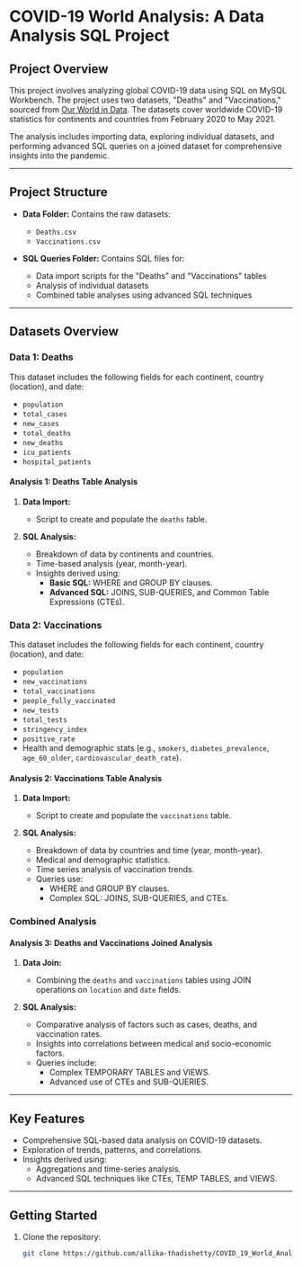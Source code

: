 # COVID-19 World Analysis: A Data Analysis SQL Project

## Project Overview
This project involves analyzing global COVID-19 data using SQL on MySQL Workbench. The project uses two datasets, "Deaths" and "Vaccinations," sourced from [Our World in Data](https://ourworldindata.org/covid-deaths). The datasets cover worldwide COVID-19 statistics for continents and countries from February 2020 to May 2021.

The analysis includes importing data, exploring individual datasets, and performing advanced SQL queries on a joined dataset for comprehensive insights into the pandemic.

---

## Project Structure
- **Data Folder:** Contains the raw datasets:
  - `Deaths.csv`
  - `Vaccinations.csv`

- **SQL Queries Folder:** Contains SQL files for:
  - Data import scripts for the "Deaths" and "Vaccinations" tables
  - Analysis of individual datasets
  - Combined table analyses using advanced SQL techniques

---

## Datasets Overview

### Data 1: Deaths
This dataset includes the following fields for each continent, country (location), and date:
- `population`
- `total_cases`
- `new_cases`
- `total_deaths`
- `new_deaths`
- `icu_patients`
- `hospital_patients`

#### Analysis 1: Deaths Table Analysis
1. **Data Import:**
   - Script to create and populate the `deaths` table.

2. **SQL Analysis:**
   - Breakdown of data by continents and countries.
   - Time-based analysis (year, month-year).
   - Insights derived using:
     - **Basic SQL:** WHERE and GROUP BY clauses.
     - **Advanced SQL:** JOINS, SUB-QUERIES, and Common Table Expressions (CTEs).

### Data 2: Vaccinations
This dataset includes the following fields for each continent, country (location), and date:
- `population`
- `new_vaccinations`
- `total_vaccinations`
- `people_fully_vaccinated`
- `new_tests`
- `total_tests`
- `stringency_index`
- `positive_rate`
- Health and demographic stats (e.g., `smokers`, `diabetes_prevalence`, `age_60_older`, `cardiovascular_death_rate`).

#### Analysis 2: Vaccinations Table Analysis
1. **Data Import:**
   - Script to create and populate the `vaccinations` table.

2. **SQL Analysis:**
   - Breakdown of data by countries and time (year, month-year).
   - Medical and demographic statistics.
   - Time series analysis of vaccination trends.
   - Queries use:
     - WHERE and GROUP BY clauses.
     - Complex SQL: JOINS, SUB-QUERIES, and CTEs.

### Combined Analysis
#### Analysis 3: Deaths and Vaccinations Joined Analysis
1. **Data Join:**
   - Combining the `deaths` and `vaccinations` tables using JOIN operations on `location` and `date` fields.

2. **SQL Analysis:**
   - Comparative analysis of factors such as cases, deaths, and vaccination rates.
   - Insights into correlations between medical and socio-economic factors.
   - Queries include:
     - Complex TEMPORARY TABLES and VIEWS.
     - Advanced use of CTEs and SUB-QUERIES.

---

## Key Features
- Comprehensive SQL-based data analysis on COVID-19 datasets.
- Exploration of trends, patterns, and correlations.
- Insights derived using:
  - Aggregations and time-series analysis.
  - Advanced SQL techniques like CTEs, TEMP TABLES, and VIEWS.

---

## Getting Started
1. Clone the repository:
   ```bash
   git clone https://github.com/allika-thadishetty/COVID_19_World_Analysis.git
